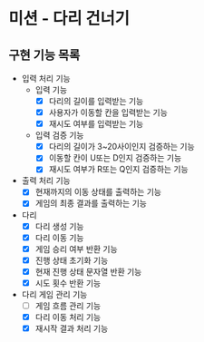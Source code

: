 # 미션 - 다리 건너기

## 구현 기능 목록

- 입력 처리 기능
  - 입력 기능
    - [X] 다리의 길이를 입력받는 기능
    - [X] 사용자가 이동할 칸을 입력받는 기능
    - [X] 재시도 여부를 입력받는 기능
  - 입력 검증 기능
    - [X] 다리의 길이가 3~20사이인지 검증하는 기능
    - [X] 이동할 칸이 U또는 D인지 검증하는 기능
    - [X] 재시도 여부가 R또는 Q인지 검증하는 기능

- 출력 처리 기능
  - [X] 현재까지의 이동 상태를 출력하는 기능
  - [X] 게임의 최종 결과를 출력하는 기능

- 다리
  - [X] 다리 생성 기능
  - [X] 다리 이동 기능
  - [X] 게임 승리 여부 반환 기능
  - [X] 진행 상태 초기화 기능
  - [X] 현재 진행 상태 문자열 반환 기능
  - [X] 시도 횟수 반환 기능

- 다리 게임 관리 기능
  - [ ] 게임 흐름 관리 기능
  - [X] 다리 이동 처리 기능
  - [X] 재시작 결과 처리 기능
